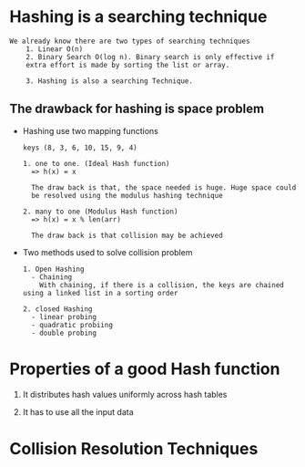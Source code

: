 # Hashing is a searching technique

    We already know there are two types of searching techniques
        1. Linear O(n)
        2. Binary Search O(log n). Binary search is only effective if 
        extra effort is made by sorting the list or array.

        3. Hashing is also a searching Technique.
 
## The drawback for hashing is space problem

* Hashing use two mapping functions

      keys (8, 3, 6, 10, 15, 9, 4)

      1. one to one. (Ideal Hash function) 
        => h(x) = x
           
        The draw back is that, the space needed is huge. Huge space could
        be resolved using the modulus hashing technique

      2. many to one (Modulus Hash function)
        => h(x) = x % len(arr)

        The draw back is that collision may be achieved

* Two methods used to solve collision problem

      1. Open Hashing
        - Chaining
          With chaining, if there is a collision, the keys are chained using a linked list in a sorting order

      2. closed Hashing
        - linear probing
        - quadratic probiing 
        - double probing


# Properties of a good Hash function
1. It distributes hash values uniformly across hash tables

2. It has to use all the input data

# Collision Resolution Techniques

